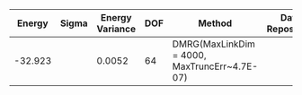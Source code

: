| Energy   | Sigma | Energy Variance | DOF | Method                                                       | Data Repository                  |
|----------|-------|-----------------|-----|--------------------------------------------------------------|----------------------------------|
|-32.923 |       | 0.0052           | 64 | DMRG(MaxLinkDim = 4000, MaxTruncErr~4.7E-07) |   

